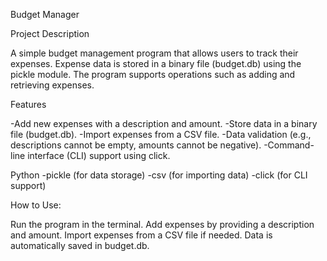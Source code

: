 Budget Manager

Project Description

A simple budget management program that allows users to track their expenses. Expense data is stored in a binary file (budget.db) using the pickle module. The program supports operations such as adding and retrieving expenses.

Features

-Add new expenses with a description and amount.
-Store data in a binary file (budget.db).
-Import expenses from a CSV file.
-Data validation (e.g., descriptions cannot be empty, amounts cannot be negative).
-Command-line interface (CLI) support using click.


Python
-pickle (for data storage)
-csv (for importing data)
-click (for CLI support)

How to Use:

Run the program in the terminal.
Add expenses by providing a description and amount.
Import expenses from a CSV file if needed.
Data is automatically saved in budget.db.